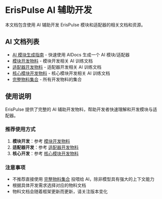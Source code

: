 # ErisPulse AI 辅助开发

本文档包含使用 AI 辅助开发 ErisPulse 模块和适配器的相关文档和资源。

## AI 文档列表

- [AI 模块生成指南](module-generation.md) - 快速使用 AIDocs 生成一个 AI 模块/适配器
- [模块开发物料](AIDocs/ErisPulse-ModuleDev.md) - 模块开发相关 AI 训练文档
- [适配器开发物料](AIDocs/ErisPulse-AdapterDev.md) - 适配器开发相关 AI 训练文档
- [核心模块开发物料](AIDocs/ErisPulse-Core.md) - 核心模块开发相关 AI 训练文档
- [完整物料集合](AIDocs/ErisPulse-Full.md) - 所有开发物料的集合

## 使用说明

ErisPulse 提供了完整的 AI 辅助开发物料，帮助开发者快速理解和开发模块与适配器。

### 推荐使用方式

1. **模块开发**：参考 [模块开发物料](AIDocs/ErisPulse-ModuleDev.md)
2. **适配器开发**：参考 [适配器开发物料](AIDocs/ErisPulse-AdapterDev.md)
3. **核心开发**：参考 [核心模块开发物料](AIDocs/ErisPulse-Core.md)

### 注意事项

- 不推荐直接使用 [完整物料集合](AIDocs/ErisPulse-Full.md) 投喂给 AI，除非模型具有强大的上下文能力
- 根据具体开发需求选择对应的物料文档
- 物料文档会随着框架更新而更新，请关注版本变化
